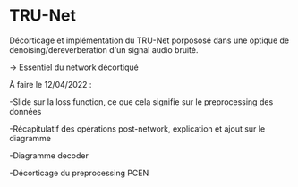 # TRU-Net

Décorticage et implémentation du TRU-Net porpososé dans une optique de denoising/dereverberation d'un signal audio bruité. 

-> Essentiel du network décortiqué

À faire le 12/04/2022 :


-Slide sur la loss function, ce que cela signifie sur le preprocessing des données

-Récapitulatif des opérations post-network, explication et ajout sur le diagramme

-Diagramme decoder

-Décorticage du preprocessing PCEN 
